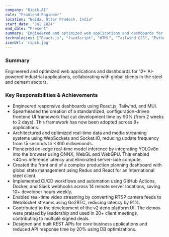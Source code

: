 ```yaml
---
company: "Ripik.AI"
role: "Frontend Engineer"
location: "Noida, Uttar Pradesh, India"
start_date: "Jul 2024"
end_date: "Present"
summary: "Engineered and optimized web applications and dashboards for 12+ AI-powered industrial applications, collaborating with global clients in the steel and cement sectors."
technologies: ["React.js", "JavaScript", "HTML", "Tailwind CSS", "Python (Programming Language)", "WebSocket", "Responsive Web Design", "User Interface Design", "Git", "Docker Products", "Github actions", "Podman", "Bash", "Linux", "Webhook", "Mixpanel", "AWS Amplify", "User Experience (UX)", "Test-Driven Development", "Socket.io", "Playwright", "Spring Framework", "Sonarqube", "Cascading Style Sheets (CSS)", "Vite", "Core Java", "Slack"]
iconUrl: 'ripik.jpg'
---
```


### Summary
Engineered and optimized web applications and dashboards for 12+ AI-powered industrial applications, collaborating with global clients in the steel and cement sectors.

### Key Responsibilities & Achievements
- Engineered responsive dashboards using React.js, Tailwind, and MUI.
- Spearheaded the creation of a standardized, configuration-driven frontend UI framework that cut development time by 90% (from 2 weeks to 2 days). This framework has now been adopted across 8+ applications.
- Architectured and optimized real-time data and media streaming systems using WebSockets and Socket.IO, reducing update frequency from 15 seconds to <300 milliseconds.
- Pioneered on-edge real-time model inference by integrating YOLOv8n into the browser using ONNX, WebGL and WebGPU. This enabled <40ms inference latency and eliminated server-side compute.
- Created the front end of a complex production planning dashboard with global state management using Redux and React for an international steel client.
- Implemented CI/CD workflows and automation using GitHub Actions, Docker, and Slack webhooks across 14 remote server locations, saving 10+ developer hours weekly.
- Enabled real-time video streaming by converting RTSP camera feeds to WebSocket streams using Go2RTC, reducing latency by 91%.
- Contributed to the development of the v2 deno platform UI. The demos were praised by leadership and used in 20+ client meetings, contributing to multiple signed deals.
- Designed and built REST APIs for core business applications and reduced API response time by 20% using DB optimizations.